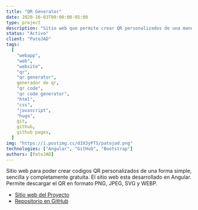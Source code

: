 ```yaml
---
title: "QR Generator"
date: 2020-10-03T00:00:00-05:00
type: project
description: "Sitio web que permite crear QR personalizados de una manera simple, rapida y completamente gratuita. Servicio ofrecido por Vasak Group."
status: "Activo"
client: "PatoJAD"
tags:
  [
    "webapp",
    "web",
    "website",
    "qr",
    "qr generator",
    generador de qr,
    "qr code",
    "qr code generator",
    "html",
    "css",
    "javascript",
    "hugo",
    git,
    github,
    github pages,
  ]
img: "https://i.postimg.cc/d3X3yPTS/patojad.png"
technologies: ["Angular", "GitHub", "Bootstrap"]
authors: [PatoJAD]
---
```


Sitio web para poder crear codigos QR personalizados de una forma simple, sencilla y completamente gratuita. El sitio web esta desarrollado en Angular. Permite descargar el QR en formato PNG, JPEG, SVG y WEBP.

* [Sitio web del Proyecto](https://qrgenerator.vasak.net.ar/)
* [Repositorio en GitHub](https://github.com/Vasak-Group/qr-generator)

